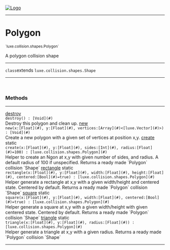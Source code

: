 
[![Logo](../../../../images/logo.png)](../../../../api/index.html)

---



<h1>Polygon</h1>
<small>`luxe.collision.shapes.Polygon`</small>

A polygon collision shape

---

`class`extends <code><span>luxe.collision.shapes.Shape</span></code>

---

&nbsp;
&nbsp;







<h3>Methods</h3> <hr/><span class="method apipage">
            <a name="destroy"><a class="lift" href="#destroy">destroy</a></a> <div class="clear"></div><code class="signature apipage">destroy() : [Void](#)</code><br/><span class="small_desc_flat">Destroy this polygon and clean up.</span>
        </span>
    <span class="method apipage">
            <a name="new"><a class="lift" href="#new">new</a></a> <div class="clear"></div><code class="signature apipage">new(x:[Float](#)<span></span>, y:[Float](#)<span></span>, vertices:[Array](#)&lt;[luxe.Vector](#)&gt;<span></span>) : [Void](#)</code><br/><span class="small_desc_flat">Create a new polygon with a given set of vertices at position x,y.</span>
        </span>
    <span class="method apipage">
            <a name="create"><a class="lift" href="#create">create</a></a> <span class="inline-block static">static</span><div class="clear"></div><code class="signature apipage">create(x:[Float](#)<span></span>, y:[Float](#)<span></span>, sides:[Int](#)<span></span>, radius:[Float](#)<span>=100</span>) : [luxe.collision.shapes.Polygon](#)</code><br/><span class="small_desc_flat">Helper to create an Ngon at x,y with given number of sides, and radius.
            A default radius of 100 if unspecified. Returns a ready made `Polygon` collision `Shape`</span>
        </span>
    <span class="method apipage">
            <a name="rectangle"><a class="lift" href="#rectangle">rectangle</a></a> <span class="inline-block static">static</span><div class="clear"></div><code class="signature apipage">rectangle(x:[Float](#)<span></span>, y:[Float](#)<span></span>, width:[Float](#)<span></span>, height:[Float](#)<span></span>, centered:[Bool](#)<span>=true</span>) : [luxe.collision.shapes.Polygon](#)</code><br/><span class="small_desc_flat">Helper generate a rectangle at x,y with a given width/height and centered state.
            Centered by default. Returns a ready made `Polygon` collision `Shape`</span>
        </span>
    <span class="method apipage">
            <a name="square"><a class="lift" href="#square">square</a></a> <span class="inline-block static">static</span><div class="clear"></div><code class="signature apipage">square(x:[Float](#)<span></span>, y:[Float](#)<span></span>, width:[Float](#)<span></span>, centered:[Bool](#)<span>=true</span>) : [luxe.collision.shapes.Polygon](#)</code><br/><span class="small_desc_flat">Helper generate a square at x,y with a given width/height with given centered state.
            Centered by default. Returns a ready made `Polygon` collision `Shape`</span>
        </span>
    <span class="method apipage">
            <a name="triangle"><a class="lift" href="#triangle">triangle</a></a> <span class="inline-block static">static</span><div class="clear"></div><code class="signature apipage">triangle(x:[Float](#)<span></span>, y:[Float](#)<span></span>, radius:[Float](#)<span></span>) : [luxe.collision.shapes.Polygon](#)</code><br/><span class="small_desc_flat">Helper generate a triangle at x,y with a given radius. 
            Returns a ready made `Polygon` collision `Shape`</span>
        </span>
    





---

&nbsp;
&nbsp;
&nbsp;
&nbsp;